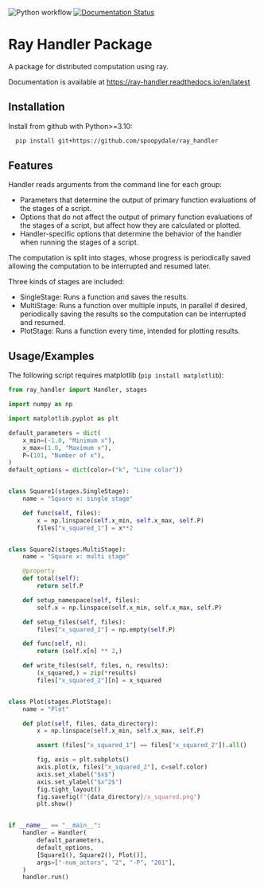![Python workflow](https://github.com/spoopydale/ray_handler/actions/workflows/python-package.yml/badge.svg) [![Documentation Status](https://readthedocs.org/projects/ray-handler/badge/?version=latest)](https://ray-handler.readthedocs.io/en/latest/?badge=latest)

# Ray Handler Package

A package for distributed computation using ray.

Documentation is available at https://ray-handler.readthedocs.io/en/latest

## Installation

Install from github with Python>=3.10:

```bash
  pip install git+https://github.com/spoopydale/ray_handler
```

## Features

Handler reads arguments from the command line for each group:
 - Parameters that determine the output of primary function evaluations of the stages of a script.
 - Options that do not affect the output of primary function evaluations of the stages of a script, but affect how they are calculated or plotted.
 - Handler-specific options that determine the behavior of the handler when running the stages of a script.

The computation is split into stages, whose progress is periodically saved allowing the computation to be interrupted and resumed later.

Three kinds of stages are included:
 - SingleStage: Runs a function and saves the results.
 - MultiStage: Runs a function over multiple inputs, in parallel if desired, periodically saving the results so the computation can be interrupted and resumed.
 - PlotStage: Runs a function every time, intended for plotting results.

## Usage/Examples

The following script requires matplotlib (``pip install matplotlib``):

```python
from ray_handler import Handler, stages

import numpy as np

import matplotlib.pyplot as plt

default_parameters = dict(
    x_min=(-1.0, "Minimum x"),
    x_max=(1.0, "Maximum x"),
    P=(101, "Number of x"),
)
default_options = dict(color=("k", "Line color"))


class Square1(stages.SingleStage):
    name = "Square x: single stage"

    def func(self, files):
        x = np.linspace(self.x_min, self.x_max, self.P)
        files["x_squared_1"] = x**2


class Square2(stages.MultiStage):
    name = "Square x: multi stage"

    @property
    def total(self):
        return self.P

    def setup_namespace(self, files):
        self.x = np.linspace(self.x_min, self.x_max, self.P)

    def setup_files(self, files):
        files["x_squared_2"] = np.empty(self.P)

    def func(self, n):
        return (self.x[n] ** 2,)

    def write_files(self, files, n, results):
        (x_squared,) = zip(*results)
        files["x_squared_2"][n] = x_squared


class Plot(stages.PlotStage):
    name = "Plot"

    def plot(self, files, data_directory):
        x = np.linspace(self.x_min, self.x_max, self.P)

        assert (files["x_squared_1"] == files["x_squared_2"]).all()

        fig, axis = plt.subplots()
        axis.plot(x, files["x_squared_2"], c=self.color)
        axis.set_xlabel("$x$")
        axis.set_ylabel("$x^2$")
        fig.tight_layout()
        fig.savefig(f"{data_directory}/x_squared.png")
        plt.show()


if __name__ == "__main__":
    handler = Handler(
        default_parameters,
        default_options,
        [Square1(), Square2(), Plot()],
        args=["-num_actors", "2", "-P", "201"],
    )
    handler.run()
```
